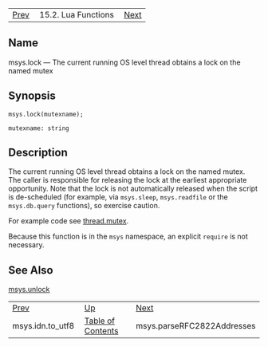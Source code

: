 |     |     |     |
| --- | --- | --- |
| [Prev](lua.ref.msys.idn_utf8)  | 15.2. Lua Functions |  [Next](lua.ref.msys.parseRFC2822Addresses.php) |

<a name="lua.ref.msys.lock"></a>
## Name

msys.lock — The current running OS level thread obtains a lock on the named mutex

<a name="idp24529648"></a>
## Synopsis

`msys.lock(mutexname);`

`mutexname: string`<a name="idp24532320"></a>
## Description

The current running OS level thread obtains a lock on the named mutex. The caller is responsible for releasing the lock at the earliest appropriate opportunity. Note that the lock is not automatically released when the script is de-scheduled (for example, via `msys.sleep`, `msys.readfile` or the `msys.db.query` functions), so exercise caution.

For example code see [thread.mutex](lua.ref.thread.mutex "thread.mutex").

Because this function is in the `msys` namespace, an explicit `require` is not necessary.

<a name="idp24537904"></a>
## See Also

[msys.unlock](lua.ref.msys.unlock "msys.unlock")

|     |     |     |
| --- | --- | --- |
| [Prev](lua.ref.msys.idn_utf8)  | [Up](lua.function.details.php) |  [Next](lua.ref.msys.parseRFC2822Addresses.php) |
| msys.idn.to_utf8  | [Table of Contents](index) |  msys.parseRFC2822Addresses |
